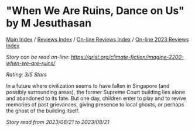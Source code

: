 # "When We Are Ruins, Dance on Us" by M Jesuthasan

[Main Index](../../../README.md) / [Reviews Index](../../README.md) / [On-line Reviews Index](../README.md) / [On-line 2023 Reviews Index](README.md)

*Story can be read on-line: <https://grist.org/climate-fiction/imagine-2200-when-we-are-ruins/>*

*Rating: 3/5 Stars*

In a future where civilization seems to have fallen in Singapore (and possibly surrounding areas), the former Supreme Court building lies alone and abandoned to its fate. But one day, children enter to play and to revive memories of past grievances, giving presence to local ghosts, or perhaps the ghost of the building itself.

*Story read from 2023/08/21 to 2023/08/21*
